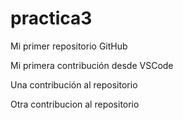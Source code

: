 # practica3

Mi primer repositorio GitHub

Mi primera contribución desde VSCode

Una contribución al repositorio

Otra contribucion al repositorio
